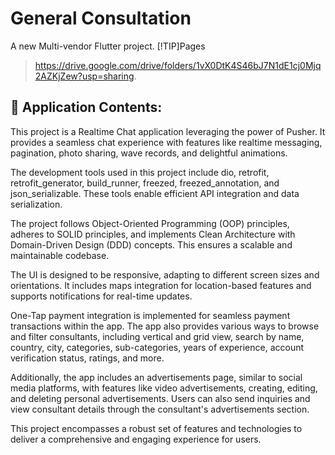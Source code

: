 # General Consultation

A new Multi-vendor Flutter project.
[!TIP]Pages
>https://drive.google.com/drive/folders/1vX0DtK4S46bJ7N1dE1cj0Mjq2AZKjZew?usp=sharing.

## 📢 Application Contents:
 

This project is a Realtime Chat application leveraging the power of Pusher. It provides a seamless chat experience with features like realtime messaging, pagination, photo sharing, wave records, and delightful animations.

The development tools used in this project include dio, retrofit, retrofit_generator, build_runner, freezed, freezed_annotation, and json_serializable. These tools enable efficient API integration and data serialization.

The project follows Object-Oriented Programming (OOP) principles, adheres to SOLID principles, and implements Clean Architecture with Domain-Driven Design (DDD) concepts. This ensures a scalable and maintainable codebase.

The UI is designed to be responsive, adapting to different screen sizes and orientations. It includes maps integration for location-based features and supports notifications for real-time updates.

One-Tap payment integration is implemented for seamless payment transactions within the app. The app also provides various ways to browse and filter consultants, including vertical and grid view, search by name, country, city, categories, sub-categories, years of experience, account verification status, ratings, and more.

Additionally, the app includes an advertisements page, similar to social media platforms, with features like video advertisements, creating, editing, and deleting personal advertisements. Users can also send inquiries and view consultant details through the consultant's advertisements section.

This project encompasses a robust set of features and technologies to deliver a comprehensive and engaging experience for users.



